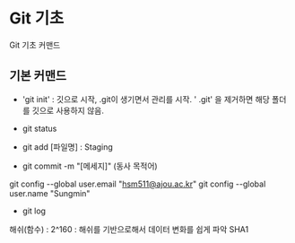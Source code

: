 # Git 기초
Git 기초 커맨드

## 기본 커맨드
- 'git init' : 깃으로 시작, .git이 생기면서 관리를 시작.
' .git' 을 제거하면 해당 폴더를 깃으로 사용하지 않음.

- git status
- git add [파일명] : Staging 
- git commit -m "[메세지]" (동사 목적어)

git config --global user.email "hsm511@ajou.ac.kr"
git config --global user.name "Sungmin"

- git log

해쉬(함수) : 2^160 : 해쉬를 기반으로해서 데이터 변화를 쉽게 파악 SHA1 
